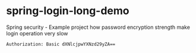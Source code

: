 # spring-login-long-demo
Spring security - Example project how password encryption strength make login operation very slow

	Authorization: Basic dXNlcjpwYXNzd29yZA==